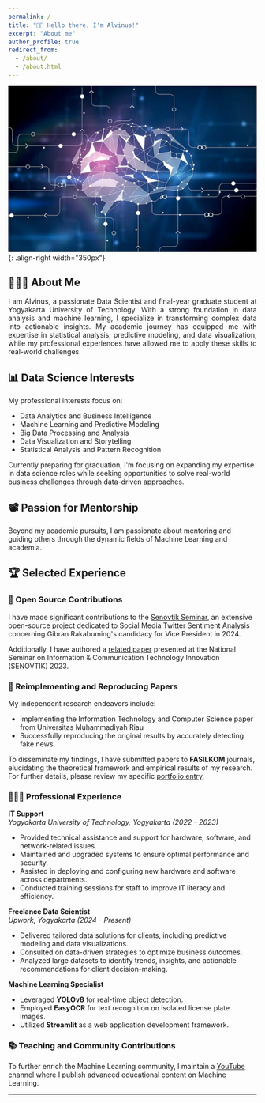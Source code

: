 ```yaml
---
permalink: /
title: "👋🏼 Hello there, I'm Alvinus!"
excerpt: "About me"
author_profile: true
redirect_from: 
  - /about/
  - /about.html
---
```


![Illustration](images/tech_image1.png){: .align-right width="350px"}

## 👨🏻‍💻 About Me

<p style="text-align: justify;"> I am Alvinus, a passionate Data Scientist and final-year graduate student at Yogyakarta University of Technology. With a strong foundation in data analysis and machine learning, I specialize in transforming complex data into actionable insights. My academic journey has equipped me with expertise in statistical analysis, predictive modeling, and data visualization, while my professional experiences have allowed me to apply these skills to real-world challenges. </p>

## 📊 Data Science Interests

My professional interests focus on:
- Data Analytics and Business Intelligence
- Machine Learning and Predictive Modeling
- Big Data Processing and Analysis
- Data Visualization and Storytelling
- Statistical Analysis and Pattern Recognition

Currently preparing for graduation, I'm focusing on expanding my expertise in data science roles while seeking opportunities to solve real-world business challenges through data-driven approaches.

## 📽️ Passion for Mentorship

Beyond my academic pursuits, I am passionate about mentoring and guiding others through the dynamic fields of Machine Learning and academia.

## 🏆 Selected Experience

### 🤖 Open Source Contributions

I have made significant contributions to the [Senovtik Seminar](https://sinovik.menpan.go.id/), an extensive open-source project dedicated to Social Media Twitter Sentiment Analysis concerning Gibran Rakabuming's candidacy for Vice President in 2024.

Additionally, I have authored a [related paper](https://drive.google.com/file/d/1dFgNc9gLEWAO9QVBDz26B3bQ3H89vXPQ/view?usp=sharing) presented at the National Seminar on Information & Communication Technology Innovation (SENOVTIK) 2023.

### 📜 Reimplementing and Reproducing Papers

My independent research endeavors include:
- Implementing the Information Technology and Computer Science paper from Universitas Muhammadiyah Riau
- Successfully reproducing the original results by accurately detecting fake news

To disseminate my findings, I have submitted papers to **FASILKOM** journals, elucidating the theoretical framework and empirical results of my research. For further details, please review my specific [portfolio entry](https://ejurnal.umri.ac.id/index.php/JIK/article/view/6175).

### 👨🏻‍💼 Professional Experience

**IT Support**  
*Yogyakarta University of Technology, Yogyakarta (2022 - 2023)*  
- Provided technical assistance and support for hardware, software, and network-related issues.  
- Maintained and upgraded systems to ensure optimal performance and security.  
- Assisted in deploying and configuring new hardware and software across departments.  
- Conducted training sessions for staff to improve IT literacy and efficiency.  

**Freelance Data Scientist**  
*Upwork, Yogyakarta (2024 - Present)*  
- Delivered tailored data solutions for clients, including predictive modeling and data visualizations.  
- Consulted on data-driven strategies to optimize business outcomes.  
- Analyzed large datasets to identify trends, insights, and actionable recommendations for client decision-making.  

**Machine Learning Specialist**  
- Leveraged **YOLOv8** for real-time object detection.  
- Employed **EasyOCR** for text recognition on isolated license plate images.  
- Utilized **Streamlit** as a web application development framework.  

### 📚 Teaching and Community Contributions

To further enrich the Machine Learning community, I maintain a [YouTube channel](https://www.youtube.com/@alvinuscardova9407) where I publish advanced educational content on Machine Learning.

---

<!-- Chatbot Integration -->
<script> window.chtlConfig = { chatbotId: "4169721431" } </script>
<script async data-id="4169721431" id="chatling-embed-script" type="text/javascript" src="https://chatling.ai/js/embed.js"></script>
